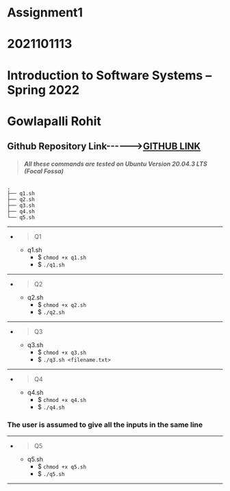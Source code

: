 # Assignment1 
# 2021101113
# Introduction to Software Systems – Spring 2022
# Gowlapalli Rohit
## Github Repository Link------>[GITHUB LINK](https://github.com/RohitGowlapalli/2021101113_a1)

>##### All these commands are tested on Ubuntu Version 20.04.3 LTS (Focal Fossa) 
```
.
├── q1.sh
├── q2.sh
├── q3.sh
├── q4.sh
└── q5.sh

```


---------------------------------------------------------------

* >Q1  
    * q1.sh  
        * $ `chmod +x q1.sh`
        * $ `./q1.sh `
---------------------------------------------------------------

* >Q2
    * q2.sh
        * $ `chmod +x q2.sh`
        * $ `./q2.sh` 

  

---------------------------------------------------------------

* >Q3
    * q3.sh
        * $ `chmod +x q3.sh`
        * $ `./q3.sh <filename.txt>` 

-------------------------------------------------------        

* >Q4
    * q4.sh        
        * $ `chmod +x q4.sh`
        * $ `./q4.sh` 
### The user is assumed to give all the inputs in the same line
-------------------------------------------------------
* >Q5
    * q5.sh
        * $ `chmod +x q5.sh`
        * $ `./q5.sh`
-------------------------------------------------------







       